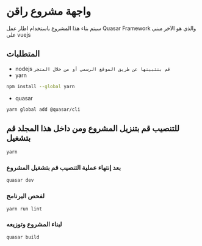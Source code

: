 # واجهة مشروع راقن

سيتم بناء هذا المشروع باستخدام اطار عمل 
Quasar Framework
والذي هو اﻵخر مبني على 
vuejs

## المتطلبات
* nodejs `قم بتثبيتها عن طريق الموقع الرسمي أو من خلال المتجر`
* yarn 
```bash
npm install --global yarn
```
* quasar 
```bash
yarn global add @quasar/cli
```

## للتنصيب قم بتنزيل المشروع ومن داخل هذا المجلد قم بتشغيل
```bash
yarn
```

### بعد إنتهاء عملية التنصيب قم بتشغيل المشروع
```bash
quasar dev
```

### لفحص البرنامج
```bash
yarn run lint
```

### لبناء المشروع وتوزيعه
```bash
quasar build
```
